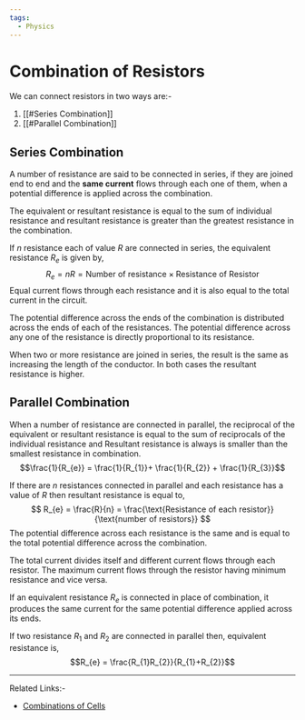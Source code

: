 ```yaml
---
tags:
  - Physics
---
```

# Combination of Resistors
We can connect resistors in two ways are:-
1. [[#Series Combination]]
2. [[#Parallel Combination]]

## Series Combination 
A number of resistance are said to be connected in series, if they are joined end to end and the **same current** flows through each one of them, when a potential difference is applied across the combination.

The equivalent or resultant resistance is equal to the sum of individual resistance and resultant resistance is greater than the greatest resistance in the combination.

If $n$ resistance each of value $R$ are connected in series, the equivalent resistance $R_{e}$ is given by, $$R_{e}= nR = \text{Number of resistance} \times \text{Resistance of Resistor}$$
Equal current flows through each resistance and it is also equal to the total current in the circuit.

The potential difference across the ends of the combination is distributed across the ends of each of the resistances. The potential difference across any one of the resistance is directly proportional to its resistance.

When two or more resistance are joined in series, the result is the same as increasing the length of the conductor. In both cases the resultant resistance is higher.

## Parallel Combination 
When a number of resistance are connected in parallel, the reciprocal of the equivalent or resultant resistance is equal to the sum of reciprocals of the individual resistance and Resultant resistance is always is smaller than the smallest resistance in combination. $$\frac{1}{R_{e}} = \frac{1}{R_{1}}+ \frac{1}{R_{2}} + \frac{1}{R_{3}}$$

If there are $n$ resistances connected in parallel and each resistance has a value of $R$ then resultant resistance is equal to,
$$
R_{e} = \frac{R}{n} = \frac{\text{Resistance of each resistor}}{\text{number of resistors}}
$$
The potential difference across each resistance is the same and is equal to the total potential difference across the combination.

The total current divides itself and different current flows through each resistor. The maximum current flows through the resistor having minimum resistance and vice versa.

If an equivalent resistance $R_{e}$ is connected in place of combination, it produces the same current for the same potential difference applied across its ends.

If two resistance $R_{1}$ and $R_{2}$ are connected in parallel then, equivalent resistance is, $$R_{e} = \frac{R_{1}R_{2}}{R_{1}+R_{2}}$$

---
Related Links:-
- [Combinations of Cells](Combinations%20of%20Cells.md) 

